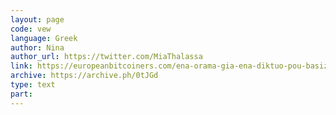 ```yaml
---
layout: page
code: vew
language: Greek
author: Nina
author_url: https://twitter.com/MiaThalassa
link: https://europeanbitcoiners.com/ena-orama-gia-ena-diktuo-pou-basizetai-stis-axies/
archive: https://archive.ph/0tJGd
type: text
part: 
---
```


